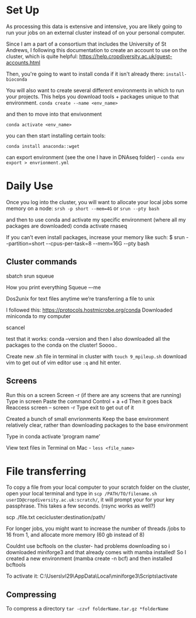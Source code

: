 # Set Up
As processing this data is extensive and intensive, you are likely going to run your jobs on an external cluster instead of on your personal computer. 

Since I am a part of a consortium that includes the University of St Andrews, I following this documentation to create an account to use on the cluster, which is quite helpful: <https://help.cropdiversity.ac.uk/guest-accounts.html>

Then, you're going to want to install conda if it isn't already there:
`install-bioconda`

You will also want to create several different environments in which to run your projects. This helps you download tools + packages unique to that environment. 
`conda create --name <env_name>`

and then to move into that envivonment 

`conda activate <env_name>`

you can then start installing certain tools:

`conda install anaconda::wget`

can export environment (see the one I have in DNAseq folder) - `conda env export > envrionment.yml`
# Daily Use

Once you log into the cluster, you will want to allocate your local jobs some memory on a node: 
`srsh -p short --mem=4G` or `srun --pty bash` 

and then to use conda and activate my specific environment (where all my packages are downloaded)
conda activate rnaseq 

If you can’t even install packages, increase your memory like such: $ srun --partition=short --cpus-per-task=8 --mem=16G --pty bash



## Cluster commands 
sbatch
srun
squeue 

How you print everything 
Squeue –-me

Dos2unix for text files anytime we’re transferring a file to unix 

I followed this: https://protocols.hostmicrobe.org/conda
Downloaded miniconda to my computer

scancel <jobid>



test that it works: conda –version
and then I also downloaded all the packages to the conda on the cluster! 
Soooo..

Create new .sh file in terminal in cluster with `touch 9_mpileup.sh`
download vim
to get out of vim editor use `:q` and hit enter. 

## Screens 
Run this on a screen 
Screen -r (if there are any screens that are running)
Type in screen 
Paste the command 
Control + a +d 
Then it goes back 
Reaccess screen – screen -r 
Type exit to get out of it




Created a bunch of small envrionments
Keep the base environment relatively clear, rather than downloading packages to the base environment 

Type in conda activate ‘program name’ 

 View text files in Terminal on Mac - `less <file_name>` 

# File transferring
To copy a file from your local computer to your scratch folder on the cluster, open your local terminal and type in `scp /PATH/TO/filename.sh userID@cropdiversity.ac.uk:scratch/`, it will prompt your for your key passphrase. This takes a few seconds. (rsync works as well?) 

scp ./file.txt cecicluster:destination/path/

For longer jobs, you might want to increase the number of threads /jobs to 16 from 1, and allocate more memory (60 gb instead of 8) 

Couldnt use bcftools on the cluster- had problems downloading so i downloaded miniforge3 and that already comes with mamba installed! So I created a new environment (mamba create -n bcf) and then installed bcftools

To activate it: C:\Users\vl29\AppData\Local\miniforge3\Scripts\activate


## Compressing
To compress a directory ```tar -czvf folderName.tar.gz *folderName```
